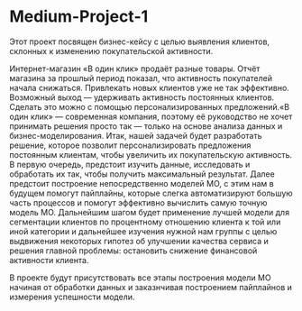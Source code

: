 # Medium-Project-1
Этот проект посвящен бизнес-кейсу с целью выявления клиентов, склонных к изменению покупательской активности.

Интернет-магазин «В один клик» продаёт разные товары. Отчёт магазина за прошлый период показал, что активность покупателей начала снижаться. Привлекать новых клиентов уже не так эффективно. Возможный выход — удерживать активность постоянных клиентов. Сделать это можно с помощью персонализированных предложений.«В один клик» — современная компания, поэтому её руководство не хочет принимать решения просто так — только на основе анализа данных и бизнес-моделирования. Итак, нашей задачей будет разработать решение, которое позволит персонализировать предложения постоянным клиентам, чтобы увеличить их покупательскую активность. В первую очередь, предстоит изучить данные, исследовать и обработать их так, чтобы получить максимальный результат. Далее предстоит построение непосредственно моделей МО, с этим нам в будущем помогут пайплайны, которые слегка автоматизируют большую часть процессов и помогут эффективно вычислить самую точную модель МО. Дальнейшим шагом будет применение лучшей модели для сегментации клиентов по процентному отношению клиента к той или иной категории и дальнейшее изучения нужной нам группы с целью выдвижения некоторых гипотез об улучшении качества сервиса и решения главной проблемы: остановить снижение финансовой активности клиента.

В проекте будут присутствовать все этапы построения модели МО начиная от обработки данных и заказнчивая построением пайплайнов и измерения успешности модели.
